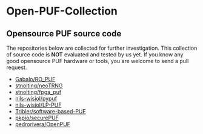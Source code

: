 # Open-PUF-Collection

## Opensource PUF source code

The repositories below are collected for further investigation.
This collection of source code is **NOT** evaluated and tested by us yet. 
If you know any good opensource PUF hardware or tools, you are welcome to send a pull request.

- [Gabalo/RO_PUF](https://github.com/Gabalo/RO_PUF)
- [stnolting/neoTRNG](https://github.com/stnolting/neoTRNG)
- [stnolting/fpga_puf](https://github.com/stnolting/fpga_puf)
- [nils-wisiol/pypuf](https://github.com/nils-wisiol/pypuf)
- [nils-wisiol/LP-PUF](https://github.com/nils-wisiol/LP-PUF)
- [Tribler/software-based-PUF](https://github.com/Tribler/software-based-PUF)
- [pkpio/securePUF](https://github.com/pkpio/securePUF)
- [pedrorivera/OpenPUF](https://github.com/pedrorivera/OpenPUF)
